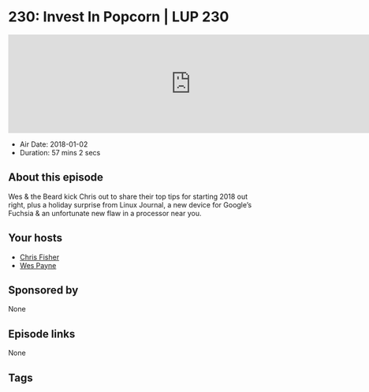 # 230: Invest In Popcorn | LUP 230

<iframe src="https://player.fireside.fm/v2/RUkczH-V+jU5TbAQS?theme=dark" width="740" height="200" frameborder="0" scrolling="no"></iframe>

* Air Date: 2018-01-02
* Duration: 57 mins 2 secs

## About this episode

Wes & the Beard kick Chris out to share their top tips for starting 2018 out right, plus a holiday surprise from Linux Journal, a new device for Google’s Fuchsia & an unfortunate new flaw in a processor near you.

## Your hosts
* [Chris Fisher](https://linuxunplugged.com/hosts/chrislas)
* [Wes Payne](https://linuxunplugged.com/hosts/wes)

## Sponsored by

None



## Episode links

None



## Tags

